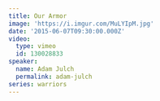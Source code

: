 ```yaml
---
title: Our Armor
image: 'https://i.imgur.com/MuLYIpM.jpg'
date: '2015-06-07T09:30:00.000Z'
video:
  type: vimeo
  id: 130028833
speaker:
  name: Adam Julch
  permalink: adam-julch
series: warriors
---
```


